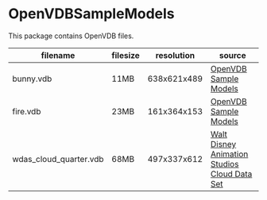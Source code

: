 # OpenVDBSampleModels

This package contains OpenVDB files.

|filename|filesize|resolution|source|
-|-|-|-|
|bunny.vdb|11MB|638x621x489|[OpenVDB Sample Models](http://www.openvdb.org/download)|
|fire.vdb|23MB|161x364x153|[OpenVDB Sample Models](http://www.openvdb.org/download)|
|wdas_cloud_quarter.vdb|68MB|497x337x612|[Walt Disney Animation Studios Cloud Data Set](https://www.disneyanimation.com/technology/datasets)|





